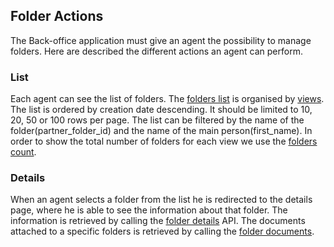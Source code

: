 ## Folder Actions
The Back-office application must give an agent the possibility to manage folders. Here 
are described the different actions an agent can perform.

### List
Each agent can see the list of folders. The [folders list](./Folders.md) is organised by [views](./Folders.md#views).
The list is ordered by creation date descending. It should be limited to 10, 20, 50 
or 100 rows per page. The list can be filtered by the name of the folder(partner_folder_id)
and the name of the main person(first_name). In order to show the total number
of folders for each view we use the [folders count](./Folders_count.md).

### Details
When an agent selects a folder from the list he is redirected to the details page,
where he is able to see the information about that folder. The information is retrieved
by calling the [folder details](Details.md) API. The documents attached to a specific
folders is retrieved by calling the [folder documents](Documents.md).
